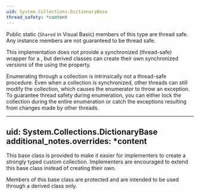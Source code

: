 ```yaml
---
uid: System.Collections.DictionaryBase
thread_safety: *content
---
```


Public static (`Shared` in Visual Basic) members of this type are thread safe. Any instance members are not guaranteed to be thread safe.  
  
 This implementation does not provide a synchronized (thread-safe) wrapper for a <xref href="System.Collections.DictionaryBase"></xref>, but derived classes can create their own synchronized versions of the <xref href="System.Collections.DictionaryBase"></xref> using the <xref href="System.Collections.ICollection.SyncRoot"></xref> property.  
  
 Enumerating through a collection is intrinsically not a thread-safe procedure. Even when a collection is synchronized, other threads can still modify the collection, which causes the enumerator to throw an exception. To guarantee thread safety during enumeration, you can either lock the collection during the entire enumeration or catch the exceptions resulting from changes made by other threads.


---
uid: System.Collections.DictionaryBase
additional_notes.overrides: *content
---

<p>This base class is provided to make it easier for implementers to create a strongly typed custom collection. Implementers are encouraged to extend this base class instead of creating their own.  
  
 Members of this base class are protected and are intended to be used through a derived class only.</p>


